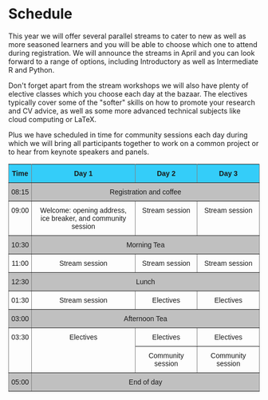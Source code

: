 # Schedule

This year we will offer several parallel streams to cater to new as well as more seasoned learners and you will be able to choose which one to attend during registration. 
We will announce the streams in April and you can look forward to a range of options, including Introductory as well as Intermediate R and Python.

Don't forget apart from the stream workshops we will also have plenty of elective classes which you choose each day at the bazaar. The electives typically cover some of the "softer" skills on how to promote your research and CV advice, as well as some more advanced technical subjects like cloud computing or LaTeX.

Plus we have scheduled in time for community sessions each day during which we will bring all participants together to work on a common project or to hear from keynote speakers and panels.



<style type="text/css">
.tg  {border-collapse:collapse;border-spacing:0; width: 100%;}
.tg td{font-family:Arial, sans-serif;font-size:14px;padding:10px 5px;border-style:solid;border-width:1px;overflow:hidden;word-break:normal;border-color:black;}
.tg th{font-family:Arial, sans-serif;font-size:14px;font-weight:normal;padding:10px 5px;border-style:solid;border-width:1px;overflow:hidden;word-break:normal;border-color:black;}
.tg .tg-34fe{background-color:#c0c0c0;border-color:inherit;text-align:center;vertical-align:top}
.tg .tg-lvop{font-weight:bold;background-color:#34cdf9;border-color:inherit;text-align:center;vertical-align:top}
.tg .tg-c3ow{border-color:inherit;text-align:center;vertical-align:top}
</style>
<table class="tg">
  <tr>
    <th class="tg-lvop">Time</th>
    <th class="tg-lvop">Day 1</th>
    <th class="tg-lvop">Day 2</th>
    <th class="tg-lvop">Day 3</th>
  </tr>
  <tr>
    <td class="tg-34fe">08:15</td>
    <td class="tg-34fe" colspan="3">Registration and coffee</td>
  </tr>
  <tr>
    <td class="tg-c3ow">09:00</td>
    <td class="tg-c3ow">Welcome: opening address, <br/>
     ice breaker, and community session</td>
    <td class="tg-c3ow">Stream session</td>
    <td class="tg-c3ow">Stream session</td>
  </tr>
  <tr>
    <td class="tg-34fe">10:30</td>
    <td class="tg-34fe" colspan="3">Morning Tea</td>
  </tr>
  <tr>
    <td class="tg-c3ow">11:00</td>
    <td class="tg-c3ow">Stream session</td>
    <td class="tg-c3ow">Stream session</td>
    <td class="tg-c3ow">Stream session</td>
  </tr>
  <tr>
    <td class="tg-34fe">12:30</td>
    <td class="tg-34fe" colspan="3">Lunch</td>
  </tr>
  <tr>
    <td class="tg-c3ow">01:30</td>
    <td class="tg-c3ow">Stream session</td>
    <td class="tg-c3ow">Electives</td>
    <td class="tg-c3ow">Electives</td>
  </tr>
  <tr>
    <td class="tg-34fe">03:00</td>
    <td class="tg-34fe" colspan="3">Afternoon Tea</td>
  </tr>
  <tr>
    <td class="tg-c3ow" rowspan="2">03:30</td>
    <td class="tg-c3ow"  rowspan="2">Electives</td>
    <td class="tg-c3ow">Electives</td>
    <td class="tg-c3ow">Electives</td>
  </tr>
  <tr>
    <td class="tg-c3ow">Community session</td>
    <td class="tg-c3ow">Community session</td>
  </tr>
  <tr>
    <td class="tg-34fe">05:00</td>
    <td class="tg-34fe" colspan="3">End of day</td>
  </tr>
</table>


